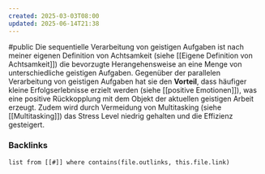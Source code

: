 ```yaml
---
created: 2025-03-03T08:00
updated: 2025-06-14T21:38
---
```

#public 
Die sequentielle Verarbeitung von geistigen Aufgaben ist nach meiner eigenen Definition von Achtsamkeit (siehe [[Eigene Definition von Achtsamkeit]]) die bevorzugte Herangehensweise an eine Menge von unterschiedliche geistigen Aufgaben. 
Gegenüber der parallelen Verarbeitung von geistigen Aufgaben hat sie den **Vorteil**, dass häufiger kleine Erfolgserlebnisse erzielt werden (siehe [[positive Emotionen]]), was eine positive Rückkopplung mit dem Objekt der aktuellen geistigen Arbeit erzeugt. 
Zudem wird durch Vermeidung von Multitasking (siehe [[Multitasking]]) das Stress Level niedrig gehalten und die Effizienz gesteigert. 

### Backlinks
```dataview 
list from [[#]] where contains(file.outlinks, this.file.link)
```


